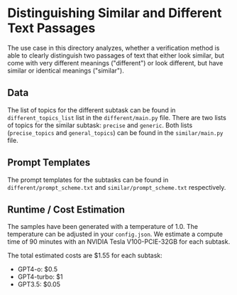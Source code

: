 # Distinguishing Similar and Different Text Passages

The use case in this directory analyzes, whether a verification method is able to clearly distinguish two passages of text that either look
similar, but come with very different meanings ("different") or look different, but have similar or identical meanings ("similar").

## Data

The list of topics for the different subtask can be found in `different_topics_list` list in the `different/main.py` file.
There are two lists of topics for the similar subtask: `precise` and `generic`. Both lists (`precise_topics` and `general_topics`) can be found
in the `similar/main.py` file.

## Prompt Templates

The prompt templates for the subtasks can be found in `different/prompt_scheme.txt` and `similar/prompt_scheme.txt` respectively.

## Runtime / Cost Estimation

The samples have been generated with a temperature of 1.0. The temperature can be adjusted in your `config.json`.
We estimate a compute time of 90 minutes with an NVIDIA Tesla V100-PCIE-32GB for each subtask.
   
The total estimated costs are $1.55 for each subtask:
- GPT4-o: $0.5
- GPT4-turbo: $1
- GPT3.5: $0.05
